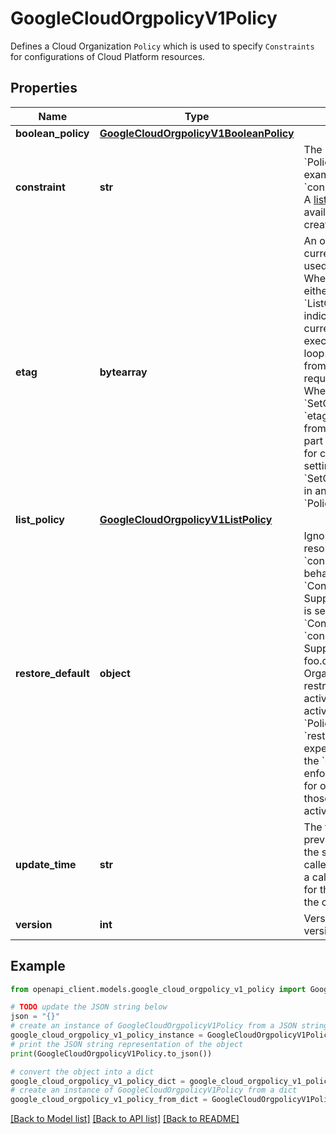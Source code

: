 # GoogleCloudOrgpolicyV1Policy

Defines a Cloud Organization `Policy` which is used to specify `Constraints` for configurations of Cloud Platform resources.

## Properties

Name | Type | Description | Notes
------------ | ------------- | ------------- | -------------
**boolean_policy** | [**GoogleCloudOrgpolicyV1BooleanPolicy**](GoogleCloudOrgpolicyV1BooleanPolicy.md) |  | [optional] 
**constraint** | **str** | The name of the &#x60;Constraint&#x60; the &#x60;Policy&#x60; is configuring, for example, &#x60;constraints/serviceuser.services&#x60;. A [list of available constraints](/resource-manager/docs/organization-policy/org-policy-constraints) is available. Immutable after creation. | [optional] 
**etag** | **bytearray** | An opaque tag indicating the current version of the &#x60;Policy&#x60;, used for concurrency control. When the &#x60;Policy&#x60; is returned from either a &#x60;GetPolicy&#x60; or a &#x60;ListOrgPolicy&#x60; request, this &#x60;etag&#x60; indicates the version of the current &#x60;Policy&#x60; to use when executing a read-modify-write loop. When the &#x60;Policy&#x60; is returned from a &#x60;GetEffectivePolicy&#x60; request, the &#x60;etag&#x60; will be unset. When the &#x60;Policy&#x60; is used in a &#x60;SetOrgPolicy&#x60; method, use the &#x60;etag&#x60; value that was returned from a &#x60;GetOrgPolicy&#x60; request as part of a read-modify-write loop for concurrency control. Not setting the &#x60;etag&#x60;in a &#x60;SetOrgPolicy&#x60; request will result in an unconditional write of the &#x60;Policy&#x60;. | [optional] 
**list_policy** | [**GoogleCloudOrgpolicyV1ListPolicy**](GoogleCloudOrgpolicyV1ListPolicy.md) |  | [optional] 
**restore_default** | **object** | Ignores policies set above this resource and restores the &#x60;constraint_default&#x60; enforcement behavior of the specific &#x60;Constraint&#x60; at this resource. Suppose that &#x60;constraint_default&#x60; is set to &#x60;ALLOW&#x60; for the &#x60;Constraint&#x60; &#x60;constraints/serviceuser.services&#x60;. Suppose that organization foo.com sets a &#x60;Policy&#x60; at their Organization resource node that restricts the allowed service activations to deny all service activations. They could then set a &#x60;Policy&#x60; with the &#x60;policy_type&#x60; &#x60;restore_default&#x60; on several experimental projects, restoring the &#x60;constraint_default&#x60; enforcement of the &#x60;Constraint&#x60; for only those projects, allowing those projects to have all services activated. | [optional] 
**update_time** | **str** | The time stamp the &#x60;Policy&#x60; was previously updated. This is set by the server, not specified by the caller, and represents the last time a call to &#x60;SetOrgPolicy&#x60; was made for that &#x60;Policy&#x60;. Any value set by the client will be ignored. | [optional] 
**version** | **int** | Version of the &#x60;Policy&#x60;. Default version is 0; | [optional] 

## Example

```python
from openapi_client.models.google_cloud_orgpolicy_v1_policy import GoogleCloudOrgpolicyV1Policy

# TODO update the JSON string below
json = "{}"
# create an instance of GoogleCloudOrgpolicyV1Policy from a JSON string
google_cloud_orgpolicy_v1_policy_instance = GoogleCloudOrgpolicyV1Policy.from_json(json)
# print the JSON string representation of the object
print(GoogleCloudOrgpolicyV1Policy.to_json())

# convert the object into a dict
google_cloud_orgpolicy_v1_policy_dict = google_cloud_orgpolicy_v1_policy_instance.to_dict()
# create an instance of GoogleCloudOrgpolicyV1Policy from a dict
google_cloud_orgpolicy_v1_policy_from_dict = GoogleCloudOrgpolicyV1Policy.from_dict(google_cloud_orgpolicy_v1_policy_dict)
```
[[Back to Model list]](../README.md#documentation-for-models) [[Back to API list]](../README.md#documentation-for-api-endpoints) [[Back to README]](../README.md)


